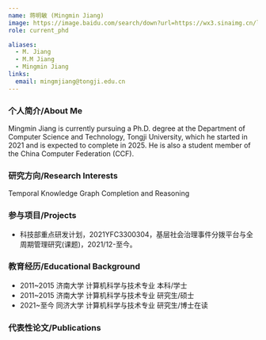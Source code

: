 ```yaml
---
name: 蒋明敏 (Mingmin Jiang)
image: https://image.baidu.com/search/down?url=https://wx3.sinaimg.cn/large/008K2OkEly1i3436mw59cj30k00qoab4.jpg
role: current_phd

aliases:
  - M. Jiang
  - M.M Jiang
  - Mingmin Jiang
links:
  email: mingmjiang@tongji.edu.cn
---
```


### 个人简介/About Me
Mingmin Jiang is currently pursuing a Ph.D. degree at the Department of Computer Science and Technology, Tongji University, which he started in 2021 and is expected to complete in 2025. He is also a student member of the China Computer Federation (CCF).

### 研究方向/Research Interests
Temporal Knowledge Graph Completion and Reasoning

### 参与项目/Projects
- 科技部重点研发计划，2021YFC3300304，基层社会治理事件分拨平台与全周期管理研究(课题)，2021/12-至今。

### 教育经历/Educational Background
- 2011~2015 济南大学 计算机科学与技术专业 本科/学士
- 2011~2015 济南大学 计算机科学与技术专业 研究生/硕士
- 2021~至今 同济大学 计算机科学与技术专业 研究生/博士在读

### 代表性论文/Publications
